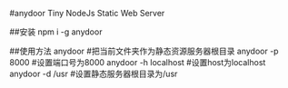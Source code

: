 #anydoor
Tiny NodeJs Static Web Server


##安装
npm i -g anydoor

##使用方法
anydoor #把当前文件夹作为静态资源服务器根目录
anydoor -p 8000 #设置端口号为8000
anydoor -h localhost #设置host为localhost
anydoor -d /usr #设置静态服务器根目录为/usr
